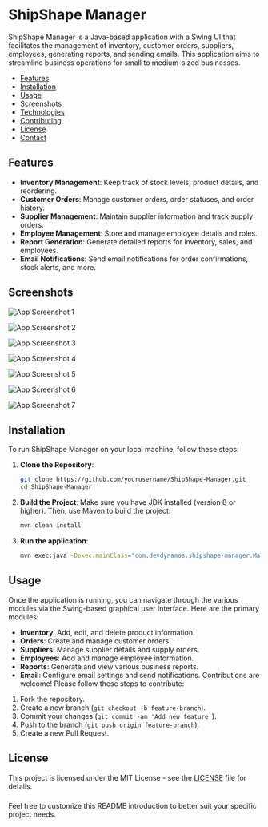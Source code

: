 
# ShipShape Manager

ShipShape Manager is a Java-based application with a Swing UI that facilitates the management of inventory, customer orders, suppliers, employees, generating reports, and sending emails. This application aims to streamline business operations for small to medium-sized businesses.

- [Features](#features)
- [Installation](#installation)
- [Usage](#usage)
- [Screenshots](#screenshots)
- [Technologies](#technologies)
- [Contributing](#contributing)
- [License](#license)
- [Contact](#contact)

## Features

- **Inventory Management**: Keep track of stock levels, product details, and reordering.
- **Customer Orders**: Manage customer orders, order statuses, and order history.
- **Supplier Management**: Maintain supplier information and track supply orders.
- **Employee Management**: Store and manage employee details and roles.
- **Report Generation**: Generate detailed reports for inventory, sales, and employees.
- **Email Notifications**: Send email notifications for order confirmations, stock alerts, and more.

## Screenshots

![App Screenshot 1](https://i.ibb.co/hmQ67v5/Screenshot-2.png)

![App Screenshot 2](https://i.ibb.co/nMw6rW1/Screenshot-3.png)

![App Screenshot 3](https://i.ibb.co/5vWjsnh/Screenshot-4.png)

![App Screenshot 4](https://i.ibb.co/JxDMhPP/Screenshot-5.png)

![App Screenshot 5](https://i.ibb.co/85bWvhn/Screenshot-6.png)

![App Screenshot 6](https://i.ibb.co/JndXQJq/Screenshot-7.png)

![App Screenshot 7](https://i.ibb.co/P4n8F6t/Screenshot-8.png)
## Installation

To run ShipShape Manager on your local machine, follow these steps:

1. **Clone the Repository**:
   ```bash
   git clone https://github.com/yourusername/ShipShape-Manager.git
   cd ShipShape-Manager 
   ```

2. **Build the Project**:
   Make sure you have JDK installed (version 8 or higher). Then, use Maven to build the project:
    ```bash
    mvn clean install
    ```

3. **Run the application**:
    ```bash
    mvn exec:java -Dexec.mainClass="com.devdynamos.shipshape-manager.Main"
    ```
## Usage

Once the application is running, you can navigate through the various modules via the Swing-based graphical user interface. Here are the primary modules:

* **Inventory**: Add, edit, and delete product information.
* **Orders**: Create and manage customer orders.
* **Suppliers**: Manage supplier details and supply orders.
* **Employees**: Add and manage employee information.
* **Reports**: Generate and view various business reports.
* **Email**: Configure email settings and send notifications.
  Contributions are welcome! Please follow these steps to contribute:

1. Fork the repository.
2. Create a new branch (`git checkout -b feature-branch`).
3. Commit your changes (`git commit -am 'Add new feature `).
4. Push to the branch (`git push origin feature-branch`).
5. Create a new Pull Request.
## License
This project is licensed under the MIT License - see the [LICENSE]("https://github.com/DilanSriyantha/shipshape-manager?tab=MIT-1-ov-file") file for details.


### 
Feel free to customize this README introduction to better suit your specific project needs.